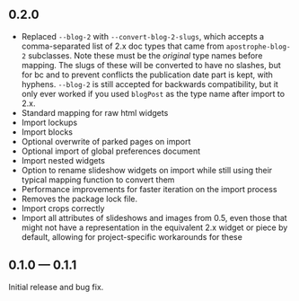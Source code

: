 ## 0.2.0

* Replaced `--blog-2` with `--convert-blog-2-slugs`, which accepts a comma-separated list of 2.x doc types that came from `apostrophe-blog-2` subclasses. Note these must be the *original* type names before mapping. The slugs of these will be converted to have no slashes, but for bc and to prevent conflicts the publication date part is kept, with hyphens. `--blog-2` is still accepted for backwards compatibility, but it only ever worked if you used `blogPost` as the type name after import to 2.x.
* Standard mapping for raw html widgets
* Import lockups
* Import blocks
* Optional overwrite of parked pages on import
* Optional import of global preferences document
* Import nested widgets
* Option to rename slideshow widgets on import while still using their typical mapping function to convert them
* Performance improvements for faster iteration on the import process
* Removes the package lock file.
* Import crops correctly
* Import all attributes of slideshows and images from 0.5, even those that might not have a representation in the equivalent 2.x widget or piece by default, allowing for project-specific workarounds for these

## 0.1.0 — 0.1.1

Initial release and bug fix.
